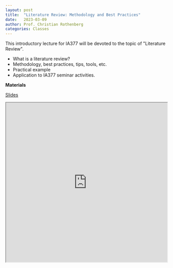 ```yaml
---
layout: post
title:  "Literature Review: Methodology and Best Practices"
date:   2023-03-09
author: Prof. Christian Rothenberg
categories: Classes
---
```


This introductory lecture for IA377 will be devoted to the topic of "Literature Review". 
* What is a literature review?
* Methodology, best practices, tips, tools, etc.
* Practical example
* Application to IA377 seminar activities.


**Materials**

[Slides](https://docs.google.com/presentation/d/1dSrzyIGnK7l0l5pVt1cQXk4jMgGMYHHb07GqX70fTWU/edit?usp=sharing)

<iframe src="https://github.com/ia377-feec-unicamp/ia377-feec-unicamp.github.io/raw/main/uploads/pdf/IA377-1S2023-Seminar-FEEC-UNICAMP-Aula-1-Literature-Review-PUBLIC.pdf" width="100%" height="500px">
</iframe>
